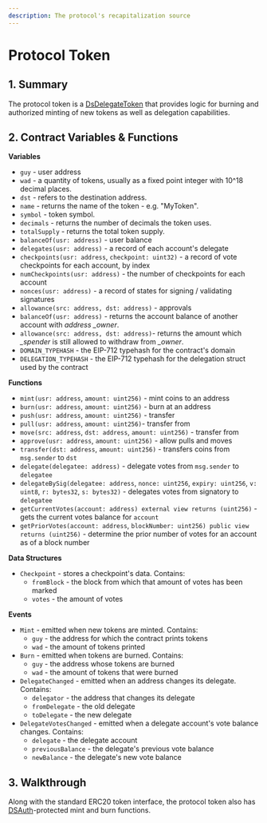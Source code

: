 ```yaml
---
description: The protocol's recapitalization source
---
```


# Protocol Token

## 1. Summary <a href="#1-introduction-summary" id="1-introduction-summary"></a>

The protocol token is a [DsDelegateToken](https://github.com/reflexer-labs/ds-token/blob/master/src/delegate.sol) that provides logic for burning and authorized minting of new tokens as well as delegation capabilities.

## 2. Contract Variables & Functions <a href="#2-contract-details" id="2-contract-details"></a>

**Variables**

* `guy` - user address
* `wad` - a quantity of tokens, usually as a fixed point integer with 10^18 decimal places.
* `dst` - refers to the destination address.
* `name` - returns the name of the token - e.g. "MyToken".
* `symbol` - token symbol.
* `decimals` - returns the number of decimals the token uses.
* `totalSupply` - returns the total token supply.
* `balanceOf(usr: address)` - user balance
* `delegates(usr: address)` - a record of each account's delegate
* `checkpoints(usr: address`, `checkpoint: uint32)` - a record of vote checkpoints for each account, by index
* `numCheckpoints(usr: address)` - the number of checkpoints for each account
* `nonces(usr: address)` - a record of states for signing / validating signatures
* `allowance(src: address, dst: address)` - approvals
* `balanceOf(usr: address)` - returns the account balance of another account with _address \_owner_.
* `allowance(src: address, dst: address)`- returns the amount which _\_spender_ is still allowed to withdraw from _\_owner_.
* `DOMAIN_TYPEHASH` - the EIP-712 typehash for the contract's domain
* `DELEGATION_TYPEHASH` - the EIP-712 typehash for the delegation struct used by the contract

**Functions**

* `mint(usr: address`, `amount: uint256)` - mint coins to an address
* `burn(usr: address`, `amount: uint256)` - burn at an address
* `push(usr: address`, `amount: uint256)` - transfer
* `pull(usr: address`, `amount: uint256)`- transfer from
* `move(src: address`, `dst: address`, `amount: uint256)` - transfer from
* `approve(usr: address`, `amount: uint256)` - allow pulls and moves
* `transfer(dst: address`, `amount: uint256)` - transfers coins from `msg.sender` to `dst`
* `delegate(delegatee: address)` - delegate votes from `msg.sender` to `delegatee`
* `delegateBySig(delegatee: address`, `nonce: uint256`, `expiry: uint256`, `v: uint8`, `r: bytes32`, `s: bytes32)` - delegates votes from signatory to `delegatee`
* `getCurrentVotes(account: address) external view returns (uint256)` - gets the current votes balance for `account`
* `getPriorVotes(account: address`, `blockNumber: uint256) public view returns (uint256)` - determine the prior number of votes for an account as of a block number

**Data Structures**

* `Checkpoint` - stores a checkpoint's data. Contains:
  * `fromBlock` - the block from which that amount of votes has been marked
  * `votes` - the amount of votes

**Events**

* `Mint` - emitted when new tokens are minted. Contains:
  * `guy` - the address for which the contract prints tokens
  * `wad` - the amount of tokens printed
* `Burn` - emitted when tokens are burned. Contains:
  * `guy` - the address whose tokens are burned
  * `wad` - the amount of tokens that were burned
* `DelegateChanged` - emitted when an address changes its delegate. Contains:
  * `delegator` - the address that changes its delegate
  * `fromDelegate` - the old delegate
  * `toDelegate` - the new delegate
* `DelegateVotesChanged` - emitted when a delegate account's vote balance changes. Contains:
  * `delegate` - the delegate account
  * `previousBalance` - the delegate's previous vote balance
  * `newBalance` - the delegate's new vote balance

## 3. Walkthrough <a href="#3-key-mechanisms-and-concepts" id="3-key-mechanisms-and-concepts"></a>

Along with the standard ERC20 token interface, the protocol token also has [DSAuth](https://github.com/reflexer-labs/ds-auth)-protected mint and burn functions.
